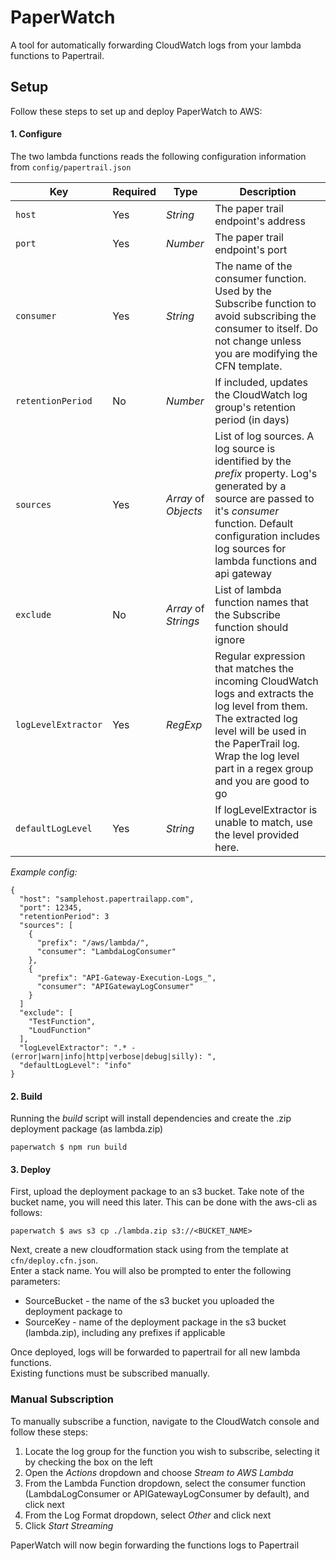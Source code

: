 # PaperWatch
A tool for automatically forwarding CloudWatch logs from your lambda functions to Papertrail.

## Setup

Follow these steps to set up and deploy PaperWatch to AWS:

#### 1. Configure
The two lambda functions reads the following configuration information from `config/papertrail.json`

| Key | Required | Type | Description |  
| ----- | ----- | ---------- | ----------|
| `host` | Yes  | _String_ | The paper trail endpoint's address |  
| `port` | Yes | _Number_ | The paper trail endpoint's port |  
| `consumer` | Yes | _String_ | The name of the consumer function.  Used by the Subscribe function to avoid subscribing the consumer to itself.  Do not change unless you are modifying the CFN template.|  
| `retentionPeriod` | No | _Number_ | If included, updates the CloudWatch log group's retention period (in days) |  
| `sources` | Yes | _Array_ of _Objects_ | List of log sources.  A log source is identified by the _prefix_ property.  Log's generated by a source are passed to it's _consumer_ function.  Default configuration includes log sources for lambda functions and api gateway |  
| `exclude` | No | _Array_ of _Strings_ | List of lambda function names that the Subscribe function should ignore |  
| `logLevelExtractor` | Yes | _RegExp_ | Regular expression that matches the incoming CloudWatch logs and extracts the log level from them. The extracted log level will be used in the PaperTrail log. Wrap the log level part in a regex group and you are good to go
| `defaultLogLevel` | Yes | _String_ | If logLevelExtractor is unable to match, use the level provided here.
*Example config:*
```
{
  "host": "samplehost.papertrailapp.com",
  "port": 12345,
  "retentionPeriod": 3
  "sources": [
    {
      "prefix": "/aws/lambda/",
      "consumer": "LambdaLogConsumer"
    },
    {
      "prefix": "API-Gateway-Execution-Logs_",
      "consumer": "APIGatewayLogConsumer"
    }
  ]
  "exclude": [
    "TestFunction",
    "LoudFunction"
  ],
  "logLevelExtractor": ".* - (error|warn|info|http|verbose|debug|silly): ",
  "defaultLogLevel": "info"
}
```

#### 2. Build
Running the _build_ script will install dependencies and create the .zip deployment package (as lambda.zip)
```
paperwatch $ npm run build
```

#### 3. Deploy
First, upload the deployment package to an s3 bucket.  Take note of the bucket name, you will need this later.
This can be done with the aws-cli as follows:
```
paperwatch $ aws s3 cp ./lambda.zip s3://<BUCKET_NAME>
```

Next, create a new cloudformation stack using from the template at ```cfn/deploy.cfn.json```.  
Enter a stack name.  You will also be prompted to enter the following parameters:
- SourceBucket - the name of the s3 bucket you uploaded the deployment package to
- SourceKey - name of the deployment package in the s3 bucket (lambda.zip), including any prefixes if applicable

Once deployed, logs will be forwarded to papertrail for all new lambda functions.  
Existing functions must be subscribed manually.  


### Manual Subscription
To manually subscribe a function, navigate to the CloudWatch console and follow these steps:  
1. Locate the log group for the function you wish to subscribe, selecting it by checking the box on the left  
2. Open the _Actions_ dropdown and choose _Stream to AWS Lambda_  
3. From the Lambda Function dropdown, select the consumer function (LambdaLogConsumer or APIGatewayLogConsumer by default), and click next  
4. From the Log Format dropdown, select _Other_ and click next  
4. Click _Start Streaming_  

PaperWatch will now begin forwarding the functions logs to Papertrail
